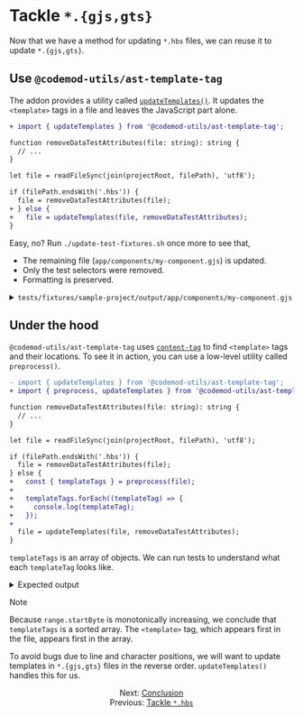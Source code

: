 # Tackle `*.{gjs,gts}`

Now that we have a method for updating `*.hbs` files, we can reuse it to update `*.{gjs,gts}`.


## Use `@codemod-utils/ast-template-tag`

The addon provides a utility called [`updateTemplates()`](../../packages/ast/template-tag/README.md#updatetemplates). It updates the `<template>` tags in a file and leaves the JavaScript part alone.

```diff
+ import { updateTemplates } from '@codemod-utils/ast-template-tag';

function removeDataTestAttributes(file: string): string {
  // ...
}

let file = readFileSync(join(projectRoot, filePath), 'utf8');

if (filePath.endsWith('.hbs')) {
  file = removeDataTestAttributes(file);
+ } else {
+   file = updateTemplates(file, removeDataTestAttributes);
}
```

Easy, no? Run `./update-test-fixtures.sh` once more to see that,

- The remaining file (`app/components/my-component.gjs`) is updated.
- Only the test selectors were removed.
- Formatting is preserved.

<details>

<summary><code>tests/fixtures/sample-project/output/app/components/my-component.gjs</code></summary>

```diff
import { on } from '@ember/modifier';
import Component from '@glimmer/component';
import { tracked } from '@glimmer/tracking';

import styles from './my-component.css';

const Control =
<template>
  <div class={{styles.control}}>
    <button
-       data-test-button="Increment"
      type="button"
      {{on "click" @onClick}}
    >
      Increment by 1
    </button>
  </div>
</template>

const Display =
  <template>
    <div class={{styles.display}}>
      Count:
-       <p class={{styles.count}} data-test-count ...attributes>
+       <p class={{styles.count}} ...attributes>
        {{@count}}
      </p>
    </div>
  </template>

export default class MyComponent extends Component {
  @tracked count = 0;

  increment = () => {
    this.count++;
  }

    <template>
      <div class={{styles.container}}>
        <Control
          @onClick={{this.increment}}
          />
-         <Display @count={{this.count}} data-test-my-count />
+         <Display @count={{this.count}} />
      </div>
    </template>
}
```

</details>


## Under the hood

`@codemod-utils/ast-template-tag` uses [`content-tag`](https://github.com/embroider-build/content-tag) to find `<template>` tags and their locations. To see it in action, you can use a low-level utility called `preprocess()`.

```diff
- import { updateTemplates } from '@codemod-utils/ast-template-tag';
+ import { preprocess, updateTemplates } from '@codemod-utils/ast-template-tag';

function removeDataTestAttributes(file: string): string {
  // ...
}

let file = readFileSync(join(projectRoot, filePath), 'utf8');

if (filePath.endsWith('.hbs')) {
  file = removeDataTestAttributes(file);
} else {
+   const { templateTags } = preprocess(file);
+
+   templateTags.forEach((templateTag) => {
+     console.log(templateTag);
+   });
+
  file = updateTemplates(file, removeDataTestAttributes);
}
```

`templateTags` is an array of objects. We can run tests to understand what each `templateTag` looks like.

<details>

<summary>Expected output</summary>

`my-component.gjs` has 3 `<template>` tags, so `templateTags` has 3 elements. The object keys that matter to us are `contents` and `range`.

```sh
❯ pnpm test

{
  type: 'expression',
  tagName: 'template',
  contents: '\n' +
    '  <div class={{styles.control}}>\n' +
    '    <button\n' +
    '      data-test-button="Increment"\n' +
    '      type="button"\n' +
    '      {{on "click" @onClick}}\n' +
    '    >\n' +
    '      Increment by 1\n' +
    '    </button>\n' +
    '  </div>\n',
  range: { startByte: 186, endByte: 388, startChar: 186, endChar: 388 },
  startRange: { startByte: 186, endByte: 196, startChar: 186, endChar: 196 },
  contentRange: { startByte: 196, endByte: 377, startChar: 196, endChar: 377 },
  endRange: { startByte: 377, endByte: 388, startChar: 377, endChar: 388 }
}
{
  type: 'expression',
  tagName: 'template',
  contents: '\n' +
    '    <div class={{styles.display}}>\n' +
    '      Count:\n' +
    '      <p class={{styles.count}} data-test-count ...attributes>\n' +
    '        {{@count}}\n' +
    '      </p>\n' +
    '    </div>\n' +
    '  ',
  range: { startByte: 408, endByte: 584, startChar: 408, endChar: 584 },
  startRange: { startByte: 408, endByte: 418, startChar: 408, endChar: 418 },
  contentRange: { startByte: 418, endByte: 573, startChar: 418, endChar: 573 },
  endRange: { startByte: 573, endByte: 584, startChar: 573, endChar: 584 }
}
{
  type: 'class-member',
  tagName: 'template',
  contents: '\n' +
    '      <div class={{styles.container}}>\n' +
    '        <Control\n' +
    '          @onClick={{this.increment}}\n' +
    '          />\n' +
    '        <Display @count={{this.count}} data-test-my-count />\n' +
    '      </div>\n' +
    '    ',
  range: { startByte: 711, endByte: 918, startChar: 711, endChar: 918 },
  startRange: { startByte: 711, endByte: 721, startChar: 711, endChar: 721 },
  contentRange: { startByte: 721, endByte: 907, startChar: 721, endChar: 907 },
  endRange: { startByte: 907, endByte: 918, startChar: 907, endChar: 918 }
}
```

</details>

> [!NOTE]
> Because `range.startByte` is monotonically increasing, we conclude that `templateTags` is a sorted array. The `<template>` tag, which appears first in the file, appears first in the array.
>
> To avoid bugs due to line and character positions, we will want to update templates in `*.{gjs,gts}` files in the reverse order. `updateTemplates()` handles this for us.


<div align="center">
  <div>
    Next: <a href="./04-conclusion.md">Conclusion</a>
  </div>
  <div>
    Previous: <a href="./02-tackle-hbs.md">Tackle <code>*.hbs</code></a>
  </div>
</div>
